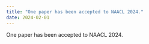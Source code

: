 ```yaml
---
title: "One paper has been accepted to NAACL 2024."
date: 2024-02-01
---
```

One paper has been accepted to NAACL 2024.
